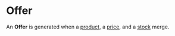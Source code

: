 # Offer

An **Offer** is generated when a [product], a [price], and a [stock] merge.


[price]: ../price-management/price.md
[product]: ../product-information-management/product.md
[stock]: ../inventory-management/stock.md